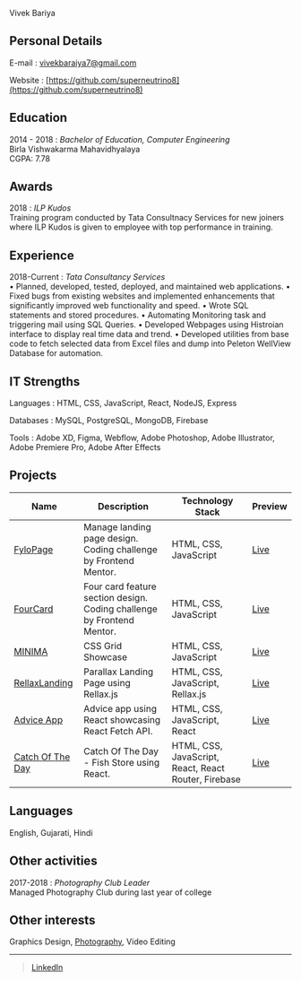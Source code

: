 Vivek Bariya

Personal Details
---------
E-mail
: vivekbaraiya7@gmail.com

Website
: [https://github.com/superneutrino8](https://github.com/superneutrino8)


Education
---------

2014 - 2018
:	*Bachelor of Education, Computer Engineering*    
	Birla Vishwakarma Mahavidhyalaya  
	CGPA: 7.78 


Awards
------
2018
:	*ILP Kudos*  
        Training program conducted by Tata Consultnacy Services for new joiners where ILP Kudos is given to employee with top performance in training.  


Experience
----------
2018-Current
:	*Tata Consultancy Services*  
	• Planned, developed, tested, deployed, and maintained web applications.
  	• Fixed bugs from existing websites and implemented enhancements that significantly improved web functionality and speed.
  	• Wrote SQL statements and stored procedures.
  	• Automating Monitoring task and triggering mail using SQL Queries.
  	• Developed Webpages using Histroian interface to display real time data and trend.
  	• Developed utilities from base code to fetch selected data from Excel files and dump into Peleton WellView Database for automation.


IT Strengths
------------
Languages
:	HTML, CSS, JavaScript, React, NodeJS, Express

Databases
:	MySQL, PostgreSQL, MongoDB, Firebase

Tools
:	Adobe XD, Figma, Webflow, Adobe Photoshop, Adobe Illustrator, Adobe Premiere Pro, Adobe After Effects


Projects
------------
Name | Description | Technology Stack | Preview
----|----|----|----
[FyloPage](https://github.com/superneutrino8/FyloPage) | Manage landing page design. Coding challenge by Frontend Mentor. | HTML, CSS, JavaScript | [Live](https://superneutrino8.github.io/FyloPage/)
[FourCard](https://github.com/superneutrino8/FourCard) | Four card feature section design. Coding challenge by Frontend Mentor. | HTML, CSS, JavaScript | [Live](https://superneutrino8.github.io/FourCard/)
[MINIMA](https://github.com/superneutrino8/Minima-CSS_Grid) | CSS Grid Showcase | HTML, CSS, JavaScript | [Live](https://superneutrino8.github.io/Minima-CSS_Grid/)
[RellaxLanding](https://github.com/superneutrino8/RellaxLanding) | Parallax Landing Page using Rellax.js | HTML, CSS, JavaScript, Rellax.js | [Live](https://superneutrino8.github.io/RellaxLanding/)
[Advice App](https://github.com/superneutrino8/advice-app) | Advice app using React showcasing React Fetch API. | HTML, CSS, JavaScript, React | [Live](https://superneutrino8.github.io/advice-app/)
[Catch Of The Day](https://github.com/superneutrino8/catch-of-the-day) | Catch Of The Day - Fish Store using React. | HTML, CSS, JavaScript, React, React Router, Firebase | [Live](https://catch-the-fish-superneutrino8.netlify.app/)


Languages
---------
English, 
Gujarati, 
Hindi


Other activities
----------------
2017-2018
:	*Photography Club Leader*  
	Managed Photography Club during last year of college

Other interests
---------------
Graphics Design, [Photography](https://www.instagram.com/superneutrino8/), Video Editing


------
> [LinkedIn](https://www.linkedin.com/in/vivek-bariya/) <br />
